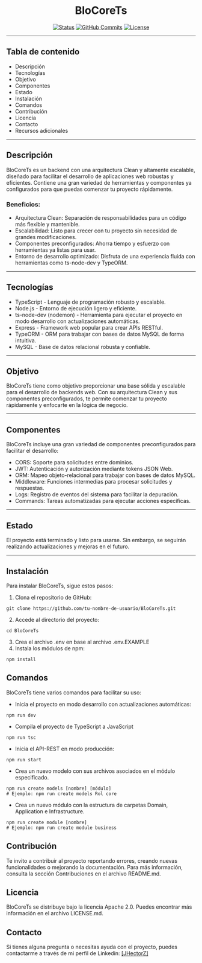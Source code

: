 <h1 align="center">BloCoreTs</h1>


<div align="center">

[![Status](https://img.shields.io/badge/status-active-success.svg)]()
[![GitHub Commits](https://img.shields.io/github/commit-activity/t/JHectorZ/BloCore)](https://github.com/JHectorZ/BloCore/commits)
[![License](https://img.shields.io/badge/license-Apache_2.0-blue.svg)](/LICENSE)

</div>

---

## Tabla de contenido

- Descripción
- Tecnologías
- Objetivo
- Componentes
- Estado
- Instalación
- Comandos
- Contribución
- Licencia
- Contacto
- Recursos adicionales

---

## Descripción <a name = "descripcion"></a>

BloCoreTs es un backend con una arquitectura Clean y altamente escalable, diseñado para facilitar el desarrollo de aplicaciones web robustas y eficientes. Contiene una gran variedad de herramientas y componentes ya configurados para que puedas comenzar tu proyecto rápidamente.

### Beneficios:

- Arquitectura Clean: Separación de responsabilidades para un código más flexible y mantenible.
- Escalabilidad: Listo para crecer con tu proyecto sin necesidad de grandes modificaciones.
- Componentes preconfigurados: Ahorra tiempo y esfuerzo con herramientas ya listas para usar.
- Entorno de desarrollo optimizado: Disfruta de una experiencia fluida con herramientas como ts-node-dev y TypeORM.

---

## Tecnologías <a name = "tecnologias"></a>

- TypeScript - Lenguaje de programación robusto y escalable.
- Node.js - Entorno de ejecución ligero y eficiente.
- ts-node-dev (nodemon) - Herramienta para ejecutar el proyecto en modo desarrollo con actualizaciones automáticas.
- Express - Framework web popular para crear APIs RESTful.
- TypeORM - ORM para trabajar con bases de datos MySQL de forma intuitiva.
- MySQL - Base de datos relacional robusta y confiable.

---

## Objetivo <a name = "objetivo"></a>

BloCoreTs tiene como objetivo proporcionar una base sólida y escalable para el desarrollo de backends web. Con su arquitectura Clean y sus componentes preconfigurados, te permite comenzar tu proyecto rápidamente y enfocarte en la lógica de negocio.

---

## Componentes <a name = "componentes"></a>

BloCoreTs incluye una gran variedad de componentes preconfigurados para facilitar el desarrollo:

- CORS: Soporte para solicitudes entre dominios.
- JWT: Autenticación y autorización mediante tokens JSON Web.
- ORM: Mapeo objeto-relacional para trabajar con bases de datos MySQL.
- Middleware: Funciones intermedias para procesar solicitudes y respuestas.
- Logs: Registro de eventos del sistema para facilitar la depuración.
- Commands: Tareas automatizadas para ejecutar acciones específicas.

---

## Estado <a name = "estado"></a>

El proyecto está terminado y listo para usarse. Sin embargo, se seguirán realizando actualizaciones y mejoras en el futuro.

---

## Instalación <a name = "instalacion"></a>

Para instalar BloCoreTs, sigue estos pasos:

1. Clona el repositorio de GitHub:

```
git clone https://github.com/tu-nombre-de-usuario/BloCoreTs.git
```

2. Accede al directorio del proyecto:

```
cd BloCoreTs
```

3. Crea el archivo .env en base al archivo .env.EXAMPLE
4. Instala los módulos de npm:

```
npm install
```

## Comandos <a name = “comandos”></a>

BloCoreTs tiene varios comandos para facilitar su uso:
- Inicia el proyecto en modo desarrollo con actualizaciones automáticas:
```
npm run dev
```
- Compila el proyecto de TypeScript a JavaScript
```
npm run tsc
```
- Inicia el API-REST en modo producción:
```
npm run start
```
- Crea un nuevo modelo con sus archivos asociados en el módulo especificado.
```
npm run create models [nombre] [módulo]
# Ejemplo: npm run create models Rol core
```
- Crea un nuevo módulo con la estructura de carpetas Domain, Application e Infrastructure.
```
npm run create module [nombre]
# Ejemplo: npm run create module business
```
## Contribución <a name = “contribucion”></a>
Te invito a contribuir al proyecto reportando errores, creando nuevas funcionalidades o mejorando la documentación. Para más información, consulta la sección Contribuciones en el archivo README.md.

## Licencia <a name = “licencia”></a>
BloCoreTs se distribuye bajo la licencia Apache 2.0. Puedes encontrar más información en el archivo LICENSE.md.

## Contacto <a name = “contacto”></a>
Si tienes alguna pregunta o necesitas ayuda con el proyecto, puedes contactarme a través de mi perfil de Linkedin: [[JHectorZ]]([https://www.linkedin.com/in/jes%C3%BAs-h%C3%A9ctor-zavala-inzunza-670530259/])
